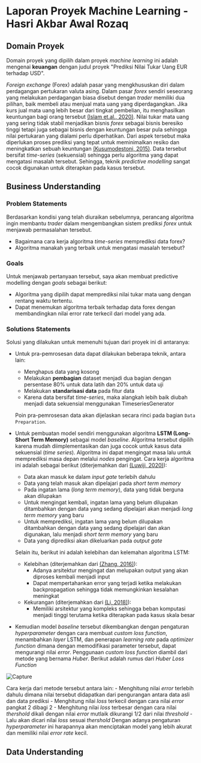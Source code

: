 # Laporan Proyek Machine Learning - Hasri Akbar Awal Rozaq

## Domain Proyek
Domain proyek yang dipilih dalam proyek *machine learning* ini adalah mengenai **keuangan** dengan judul proyek "Prediksi Nilai Tukar Uang EUR terhadap USD".

*Foreign exchange* (Forex) adalah pasar yang mengkhususkan diri dalam perdagangan pertukaran valuta asing. Dalam pasar *forex* sendiri seseorang yang melakukan perdagangan biasa disebut dengan *trader* memiliki dua pilihan, baik membeli atau menjual mata uang yang diperdagangkan. Jika kurs jual mata uang lebih besar dari tingkat pembelian, itu menghasilkan keuntungan bagi orang tersebut [(Islam et.al., 2020)](https://www.researchgate.net/publication/343342034). Nilai tukar mata uang yang sering tidak stabil menjadikan bisnis *forex* sebagai bisnis beresiko tinggi tetapi juga sebagai bisnis dengan keuntungan besar pula sehingga nilai pertukaran yang dialami perlu diperhatikan. Dari aspek tersebut maka diperlukan proses prediksi yang tepat untuk meminimalkan resiko dan meningkatkan sebuah keuntungan [(Kusumodestoni, 2015)](https://jurnal.umk.ac.id/index.php/simet/article/view/453). Data tersebut bersifat *time-series* (sekuensial) sehingga perlu algoritma yang dapat mengatasi masalah tersebut. Sehingga, teknik *predictive modelling* sangat cocok digunakan untuk diterapkan pada kasus tersebut.

## Business Understanding
### Problem Statements
Berdasarkan kondisi yang telah diuraikan sebelumnya, perancang algoritma ingin membantu *trader* dalam mengembangkan sistem prediksi *forex* untuk menjawab permasalahan tersebut.
- Bagaimana cara kerja algoritma *time-series* memprediksi data forex?
- Algoritma manakah yang terbaik untuk mengatasi masalah tersebut?

### Goals
Untuk menjawab pertanyaan tersebut, saya akan membuat predictive modelling dengan *goals* sebagai berikut:
- Algoritma yang dipilih dapat memprediksi nilai tukar mata uang dengan rentang waktu tertentu.
- Dapat menemukan algoritma terbaik terhadap data forex dengan membandingkan nilai error rate terkecil dari model yang ada.

### Solutions Statements
Solusi yang dilakukan untuk memenuhi tujuan dari proyek ini di antaranya:
- Untuk pra-pemrosesan data dapat dilakukan beberapa teknik, antara lain:
  - Menghapus data yang kosong
  - Melakukan **pembagian** dataset menjadi dua bagian dengan persentase 80% untuk data latih dan 20% untuk data uji
  - Melakukan **standarisasi data** pada fitur data
  - Karena data bersifat *time-series*, maka alangkah lebih baik diubah menjadi data sekuensial menggunakan TimeseriesGenerator

  Poin pra-pemrosesan data akan dijelaskan secara rinci pada bagian `Data Preparation`.
- Untuk pembuatan model sendiri menggunakan algoritma **LSTM (Long-Short Term Memory)** sebagai model _baseline_. Algoritma tersebut dipilih karena mudah diimplementasikan dan juga cocok untuk kasus data sekuensial (_time series_). Algoritma ini dapat mengingat masa lalu untuk memprediksi masa depan melalui _nodes_ pengingat. Cara kerja algoritma ini adalah sebagai berikut (diterjemahkan dari [(Luwiji, 2020)](https://pypi.org/project/luwiji/)):
  - Data akan masuk ke dalam _input gate_ terlebih dahulu
  - Data yang telah masuk akan dipelajari pada _short term memory_ 
  - Pada ingatan lama (_long term memory_), data yang tidak berguna akan dilupakan
  - Untuk mengingat kembali, ingatan lama yang belum dilupakan ditambahkan dengan data yang sedang dipelajari akan menjadi _long term memory_ yang baru
  - Untuk memprediksi, ingatan lama yang belum dilupakan ditambahkan dengan data yang sedang dipelajari dan akan digunakan, lalu menjadi _short term memory_ yang baru
  - Data yang diprediksi akan dikeluarkan pada _output gate_

  Selain itu, berikut ini adalah kelebihan dan kelemahan algoritma LSTM:
  - Kelebihan (diterjemahkan dari [(Zhang, 2016)](https://www.springer.com/gp/book/9789811026652)):
    - Adanya arsitektur mengingat dan melupakan output yang akan diproses kembali menjadi input
    - Dapat mempertahankan error yang terjadi ketika melakukan backpropagation sehingga tidak memungkinkan kesalahan meningkat
  - Kekurangan (diterjemahkan dari [(Li, 2018)](https://arxiv.org/abs/1803.04831)):
    - Memiliki arsitektur yang kompleks sehingga beban komputasi menjadi tinggi terutama ketika diterapkan pada kasus skala besar
- Kemudian model _baseline_ tersebut dikembangkan dengan pengaturan _hyperparameter_ dengan cara membuat _custom loss function_, menambahkan _layer_ LSTM, dan penerapan _learning rate_ pada _optimizer function_ dimana dengan memodifikasi parameter tersebut, dapat mengurangi nilai _error_. Penggunaan _custom loss function_ diambil dari metode yang bernama _Huber_. Berikut adalah rumus dari _Huber Loss Function_

![Capture](https://user-images.githubusercontent.com/41296422/137327705-7799a336-9a43-4d24-9c9e-660b137d8fa0.JPG)

  Cara kerja dari metode tersebut antara lain:
     - Menghitung nilai _error_ terlebih dahulu dimana nilai tersebut didapatkan dari pengurangan antara data asli dan data prediksi
     - Menghitung nilai _loss_ terkecil dengan cara nilai _error_ pangkat 2 dibagi 2
     - Menghitung nilai _loss_ terbesar dengan cara nilai _thershold_ dikali dengan nilai _error_ mutlaik dikurangi 1/2 dari nilai _threshold_
     - Lalu akan dicari nilai _loss_ sesuai _thershold_
  Dengan adanya pengaturan _hyperparameter_ ini harapannya akan menciptakan model yang lebih akurat dan memiliki nilai _error rate_ kecil. 
## Data Understanding
